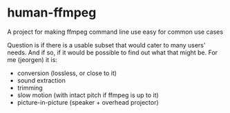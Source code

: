 # human-ffmpeg
A project for making ffmpeg command line use easy for common use cases

 
Question is if there is a usable subset that would cater to many users' needs. And if so, if it would be possible to find out what that might be. For me (jeorgen) it is:

* conversion (lossless, or close to it)
* sound extraction
* trimming
* slow motion  (with intact pitch if ffmpeg is up to it)
* picture-in-picture (speaker + overhead projector)


